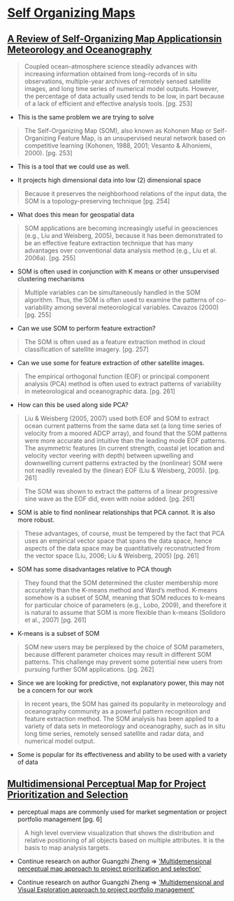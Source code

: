 # [Self Organizing Maps](https://en.wikipedia.org/wiki/Self-organizing_map)

## [A Review of Self-Organizing Map Applicationsin Meteorology and Oceanography](http://cdn.intechopen.com/pdfs/13302/InTech-A_review_of_self_organizing_map_applications_in_meteorology_and_oceanography.pdf)

> Coupled ocean-atmosphere science steadily advances with increasing information obtained from long-records of in situ observations, multiple-year archives of remotely sensed satellite images, and long time series of numerical model outputs. However, the percentage of data actually used tends to be low, in part because of a lack of efficient and effective analysis tools. [pg. 253]

* This is the same problem we are trying to solve

> The Self-Organizing Map (SOM), also known as Kohonen Map or Self-Organizing Feature Map, is an unsupervised neural network based on competitive learning (Kohonen, 1988, 2001; Vesanto & Alhoniemi, 2000). [pg. 253]

* This is a tool that we could use as well.

* It projects high dimensional data into low (2) dimensional space

> Because it preserves the neighborhood relations of the input data, the SOM is a topology-preserving technique [pg. 254]

* What does this mean for geospatial data

> SOM applications are becoming increasingly useful in geosciences (e.g., Liu and Weisberg, 2005), because it has been demonstrated to be an effective feature extraction technique that has many advantages over conventional data analysis method (e.g., Liu et al. 2006a). [pg. 255]

* SOM is often used in conjunction with K means or other unsupervised clustering mechanisms

> Multiple variables can be simultaneously handled in the SOM algorithm. Thus, the SOM is often used to examine the patterns of co-variability among several meteorological variables. Cavazos (2000) [pg. 255]

* Can we use SOM to perform feature extraction?

> The SOM is often used as a feature extraction method in cloud classification of satellite imagery. [pg. 257]

* Can we use some for feature extraction of other satellite images.

> The empirical orthogonal function (EOF) or principal component analysis (PCA) method is often used to extract patterns of variability in meteorological and oceanographic data. [pg. 261]

* How can this be used along side PCA?

> Liu & Weisberg (2005, 2007) used both EOF and SOM to extract ocean current patterns from the same data set (a long time series of velocity from a moored ADCP array), and found that the SOM patterns were more accurate and intuitive than the leading mode EOF patterns. The asymmetric features (in current strength, coastal jet location and velocity vector veering with depth) between upwelling and downwelling current patterns extracted by the (nonlinear) SOM were not readily revealed by the (linear) EOF (Liu & Weisberg, 2005). [pg. 261]

> The SOM was shown to extract the patterns of a linear progressive sine wave as the EOF did, even with noise added. [pg. 261]

* SOM is able to find nonlinear relationships that PCA cannot. It is also more robust.

> These advantages, of course, must be tempered by the fact that PCA uses an empirical vector space that spans the data space, hence aspects of the data space may be quantitatively reconstructed from the vector space (Liu, 2006; Liu & Weisberg, 2005) [pg. 261]

* SOM has some disadvantages relative to PCA though

> They found that the SOM determined the cluster membership more accurately than the K-means method and Ward’s method. K-means somehow is a subset of SOM, meaning that SOM reduces to k-means for particular choice of parameters (e.g., Lobo, 2009), and therefore it is natural to assume that SOM is more flexible than k-means (Solidoro et al., 2007) [pg. 261]

* K-means is a subset of SOM

> SOM new users may be perplexed by the choice of SOM parameters, because different parameter choices may result in different SOM patterns. This challenge may prevent some potential new users from pursuing further SOM applications. [pg. 262]

* Since we are looking for predictive, not explanatory power, this may not be a concern for our work

> In recent years, the SOM has gained its popularity in meteorology and oceanography community as a powerful pattern recognition and feature extraction method. The SOM analysis has been applied to a variety of data sets in meteorology and oceanography, such as in situ long time series, remotely sensed satellite and radar data, and numerical model output.

* Some is popular for its effectiveness and ability to be used with a variety of data

## [Multidimensional Perceptual Map for Project Prioritization and Selection](https://www.slideshare.net/jgzheng/multidimensional-perceptual-map)

* perceptual maps are commonly used for market segmentation or project portfolio management [pg. 6]

> A high level overview visualization that shows the distribution and relative positioning of all objects based on multiple attributes. It is the basis to map analysis targets.

* Continue research on author Guangzhi Zheng => ['Multidemensional perceptual map approach to project prioritization and selection'](https://www.researchgate.net/publication/264935893_A_Multidimensional_Perceptual_Map_Approach_to_Project_Prioritization_and_Selection)

* Continue research on author Guangzhi Zheng => ['Multidemensional and Visual Exploration approach to project portfolio management'](http://scholarworks.gsu.edu/cis_diss/34/)